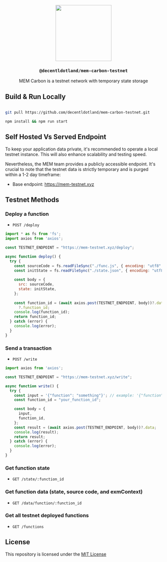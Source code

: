 <p align="center">
  <a href="https://mem.tech">
    <img src="https://mem-home.vercel.app/icons/mem/mem-logo-v2.svg" height="180">
  </a>
  <h3 align="center"><code>@decentldotland/mem-carbon-testnet</code></h3>
  <p align="center">MEM Carbon is a testnet network with temporary state storage</p>
</p>



## Build & Run Locally

```bash

git pull https://github.com/decentldotland/mem-carbon-testnet.git

npm install && npm run start

```

## Self Hosted Vs Served Endpoint

To keep your application data private, it's recommended to operate a local testnet instance. This will also enhance scalability and testing speed.

Nevertheless, the MEM team provides a publicly accessible endpoint. It's crucial to note that the testnet data is strictly temporary and is purged within a 1-2 day timeframe:

- Base endpoint: https://mem-testnet.xyz


## Testnet Methods

### Deploy a function

- `POST /deploy`


```js
import * as fs from 'fs';
import axios from 'axios';

const TESTNET_ENDPOINT = "https://mem-testnet.xyz/deploy";

async function deploy() {
  try {
    const sourceCode = fs.readFileSync("./func.js", { encoding: "utf8" }); // the src code of the function
    const initState = fs.readFileSync("./state.json", { encoding: "utf8" }); // the JSON initial function state
    
    const body = {
      src: sourceCode,
      state: initState,
    };
    
    const function_id = (await axios.post(TESTNET_ENDPOINT, body))?.data
      ?.function_id;
    console.log(function_id);
    return function_id;
  } catch (error) {
    console.log(error);
  }
}
```
### Send a transaction

- `POST /write`

```js
import axios from 'axios';

const TESTNET_ENDPOINT = "https://mem-testnet.xyz/write";

async function write() {
  try {
    const input = '{"function": "something"}'; // example: '{"function": "increment"}'
    const function_id = "your_function_id";

    const body = {
      input,
      function_id,
    };
    const result = (await axios.post(TESTNET_ENDPOINT, body))?.data;
    console.log(result);
    return result;
  } catch (error) {
    console.log(error);
  }
}
```
### Get function state

- `GET /state/:function_id`

### Get function data (state, source code, and exmContext)

- `GET /data/function/:function_id`

### Get all testnet deployed functions

- `GET /functions`

## License
This repository is licensed under the [MIT License](./LICENSE)
